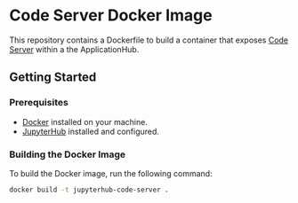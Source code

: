 # Code Server Docker Image

This repository contains a Dockerfile to build a container that exposes [Code Server](https://github.com/cdr/code-server) within a the ApplicationHub.

## Getting Started

### Prerequisites

- [Docker](https://www.docker.com/) installed on your machine.
- [JupyterHub](https://jupyterhub.readthedocs.io/) installed and configured.

### Building the Docker Image

To build the Docker image, run the following command:

```bash
docker build -t jupyterhub-code-server .
```
